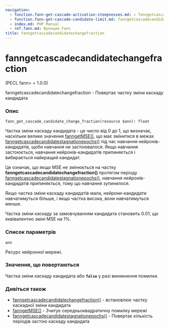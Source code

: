 ```yaml
---
navigation:
  - function.fann-get-cascade-activation-steepnesses.md: « fanngetcascadeactivationsteepnesses
  - function.fann-get-cascade-candidate-limit.md: fanngetcascadecandidatelimit »
  - index.md: PHP Manual
  - ref.fann.md: Функции Fann
title: fanngetcascadecandidatechangefraction
---
```

# fanngetcascadecandidatechangefraction

(PECL fann> = 1.0.0)

fanngetcascadecandidatechangefraction - Повертає частку зміни каскаду кандидата

### Опис

```methodsynopsis
fann_get_cascade_candidate_change_fraction(resource $ann): float
```

Частка зміни каскаду кандидата - це число від 0 до 1, що визначає, наскільки велике значення [fanngetMSE()](function.fann-get-mse.md), що має змінитися в межах [fanngetcascadecandidatestagnationepochs()](function.fann-get-cascade-candidate-stagnation-epochs.md) під час навчання нейронів-кандидатів, щоби навчання не застоювалося. Якщо навчання застоюється, навчання нейронів-кандидатів припиняється і вибирається найкращий кандидат.

Це означає, що якщо MSE не змінюється на частку **fanngetcascadecandidatechangefraction()** протягом періоду [fanngetcascadecandidatestagnationepochs()](function.fann-get-cascade-candidate-stagnation-epochs.md), навчання нейронів-кандидатів припиняється, тому що навчання зупинилося.

Якщо частка зміни каскаду кандидатів мала, нейрони-кандидати навчатимуться більше, і якщо частка висока, вони навчатимуться менше.

Частка зміни каскаду за замовчуванням кандидата становить 0.01, що еквівалентно зміні MSE на 1%.

### Список параметрів

`ann`

Ресурс нейронної мережі.

### Значення, що повертаються

Частка зміни каскаду кандидата або **`false`** у разі виникнення помилки.

### Дивіться також

-   [fannsetcascadecandidatechangefraction()](function.fann-set-cascade-candidate-change-fraction.md) - встановлює частку каскадної зміни кандидата
-   [fanngetMSE()](function.fann-get-mse.md) - Зчитує середньоквадратичну помилку мережі
-   [fanngetcascadecandidatestagnationepochs()](function.fann-get-cascade-candidate-stagnation-epochs.md) - Повертає кількість періодів застою каскаду кандидата

